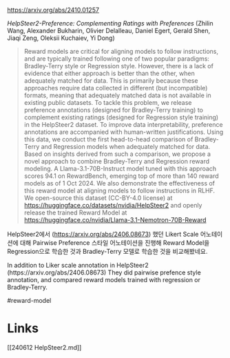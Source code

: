 https://arxiv.org/abs/2410.01257

*HelpSteer2-Preference: Complementing Ratings with Preferences* (Zhilin Wang, Alexander Bukharin, Olivier Delalleau, Daniel Egert, Gerald Shen, Jiaqi Zeng, Oleksii Kuchaiev, Yi Dong)

> Reward models are critical for aligning models to follow instructions, and are typically trained following one of two popular paradigms: Bradley-Terry style or Regression style. However, there is a lack of evidence that either approach is better than the other, when adequately matched for data. This is primarily because these approaches require data collected in different (but incompatible) formats, meaning that adequately matched data is not available in existing public datasets. To tackle this problem, we release preference annotations (designed for Bradley-Terry training) to complement existing ratings (designed for Regression style training) in the HelpSteer2 dataset. To improve data interpretability, preference annotations are accompanied with human-written justifications. Using this data, we conduct the first head-to-head comparison of Bradley-Terry and Regression models when adequately matched for data. Based on insights derived from such a comparison, we propose a novel approach to combine Bradley-Terry and Regression reward modeling. A Llama-3.1-70B-Instruct model tuned with this approach scores 94.1 on RewardBench, emerging top of more than 140 reward models as of 1 Oct 2024. We also demonstrate the effectiveness of this reward model at aligning models to follow instructions in RLHF. We open-source this dataset (CC-BY-4.0 license) at https://huggingface.co/datasets/nvidia/HelpSteer2 and openly release the trained Reward Model at https://huggingface.co/nvidia/Llama-3.1-Nemotron-70B-Reward

HelpSteer2에서 (https://arxiv.org/abs/2406.08673) 했던 Likert Scale 어노테이션에 대해 Pairwise Preference 스타일 어노테이션을 진행해 Reward Model을 Regression으로 학습한 것과 Bradley-Terry 모델로 학습한 것을 비교해봤네요.

<english>
In addition to Liker scale annotation in HelpSteer2 (https://arxiv.org/abs/2406.08673) They did pairwise prefence style annotation, and compared reward models trained with regression or Bradley-Terry.
</english>

#reward-model

# Links

[[240612 HelpSteer2.md]]